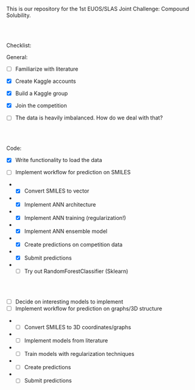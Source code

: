 This is our repository for the 1st EUOS/SLAS Joint Challenge: Compound Solubility.

<br/><br/>

Checklist:

General:
- [ ] Familiarize with literature

- [x] Create Kaggle accounts
- [x] Build a Kaggle group
- [x] Join the competition

- [ ] The data is heavily imbalanced. How do we deal with that? 

<br/><br/>

Code:
- [x] Write functionality to load the data

- [ ] Implement workflow for prediction on SMILES
- - [x] Convert SMILES to vector
- - [x] Implement ANN architecture
- - [x] Implement ANN training (regularization!)
- - [x] Implement ANN ensemble model
- - [x] Create predictions on competition data
- - [x] Submit predictions
- - [ ] Try out RandomForestClassifier (Sklearn)

<br/><br/>

- [ ] Decide on interesting models to implement
- [ ] Implement workflow for prediction on graphs/3D structure
- - [ ] Convert SMILES to 3D coordinates/graphs
- - [ ] Implement models from literature  
- - [ ] Train models with regularization techniques
- - [ ] Create predictions
- - [ ] Submit predictions
